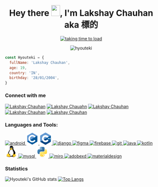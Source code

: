 <h1 align="center"> Hey there <img src="https://github.com/TheDudeThatCode/TheDudeThatCode/blob/master/Assets/Hi.gif" height="36px" width="29px">, I'm Lakshay Chauhan aka 標的 </h1>

<p align="center">
<a href="https://github.com/Hyouteki" target="blank"> <img src="https://readme-typing-svg.herokuapp.com?color=7DF9FF&width=380&height=45&lines=Android+Developer;Manga+Enthusiast;Nice+To+Meet+You+🙃&style=bold&center=true" alt="taking time to load" /></a>
</p>

<p align="center"> <img src="https://komarev.com/ghpvc/?username=hyouteki&label=Profile%20views&color=301930&style=bold" alt="hyouteki" /> </p>

```javascript
const Hyouteki = {
  fullName: 'Lakshay Chauhan',
  age: 19,
  country: 'IN',
  birthday: '28/01/2004',
}
```

### Connect with me

<a href="https://leetcode.com/lakshay21060/" target="blank"><img align="center" src="https://raw.githubusercontent.com/rahuldkjain/github-profile-readme-generator/master/src/images/icons/Social/leet-code.svg" alt="Lakshay Chauhan" height="30" width="40" /></a>
<a href="https://www.reddit.com/user/LuckyDGreat" target="blank"><img align="center" src="https://cdn-icons-png.flaticon.com/512/2504/2504934.png" alt="Lakshay Chauahn" height="36" width="36" /></a>
<a href="https://www.linkedin.com/in/lakshay-chauhan-319200239/" target="blank"><img align="center" src="https://cdn-icons-png.flaticon.com/512/2504/2504923.png" alt="Lakshay Chauhan" height="36" width="36" /></a>
<a href="https://www.instagram.com/mainlakshayhoon/" target="blank"><img align="center" src="https://cdn-icons-png.flaticon.com/512/2111/2111463.png" alt="Lakshay Chauhan" height="36" width="36" /></a>
<a href="https://discord.gg/Nosferatu#0125" target="blank"><img align="center" src="https://cdn-icons-png.flaticon.com/512/5968/5968756.png" alt="Lakshay Chauhan" height="40" width="38" /></a>
<br/>


### Languages and Tools:
<p align="left"> <a href="https://developer.android.com" target="_blank" rel="noreferrer"> <img src="https://cdn-icons-png.flaticon.com/512/888/888839.png" alt="android" width="40" height="40"/> </a>
<a href="https://www.cprogramming.com/" target="_blank" rel="noreferrer"> <img src="https://raw.githubusercontent.com/devicons/devicon/master/icons/c/c-original.svg" alt="c" width="40" height="40"/> </a> <a href="https://www.w3schools.com/cpp/" target="_blank" rel="noreferrer"> <img src="https://raw.githubusercontent.com/devicons/devicon/master/icons/cplusplus/cplusplus-original.svg" alt="cplusplus" width="40" height="40"/> </a> <a href="https://www.djangoproject.com/" target="_blank" rel="noreferrer"> <img src="https://icons-for-free.com/iconfiles/png/512/vscode+icons+type+django-1324451277244670707.png" alt="django" width="40" height="40"/> </a> <a href="https://www.figma.com/" target="_blank" rel="noreferrer"> <img src="https://www.vectorlogo.zone/logos/figma/figma-icon.svg" alt="figma" width="40" height="40"/> </a> <a href="https://firebase.google.com/" target="_blank" rel="noreferrer"> <img src="https://www.vectorlogo.zone/logos/firebase/firebase-icon.svg" alt="firebase" width="40" height="40"/> </a> <a href="https://git-scm.com/" target="_blank" rel="noreferrer"> <img src="https://www.vectorlogo.zone/logos/git-scm/git-scm-icon.svg" alt="git" width="40" height="40"/> </a> <a href="https://www.java.com" target="_blank" rel="noreferrer"> <img src="https://cdn-icons-png.flaticon.com/512/1387/1387539.png" alt="java" width="40" height="40"/> </a> <a href="https://kotlinlang.org" target="_blank" rel="noreferrer"> <img src="https://www.vectorlogo.zone/logos/kotlinlang/kotlinlang-icon.svg" alt="kotlin" width="40" height="40"/> </a> <a href="https://www.linux.org/" target="_blank" rel="noreferrer"> <img src="https://raw.githubusercontent.com/devicons/devicon/master/icons/linux/linux-original.svg" alt="linux" width="40" height="40"/> </a> <a href="https://www.mysql.com/" target="_blank" rel="noreferrer"> <img src="https://cdn-icons-png.flaticon.com/512/470/470661.png" alt="mysql" width="40" height="40"/> </a> <a href="https://www.python.org" target="_blank" rel="noreferrer"> <img src="https://raw.githubusercontent.com/devicons/devicon/master/icons/python/python-original.svg" alt="python" width="40" height="40"/> </a> 
<a href="https://miro.com" target="_blank" rel="noreferrer"> <img src="https://files.readme.io/17d4a23-miro-logo-color-square.png" alt="miro" width="40" height="40"/> </a> <a href="https://helpx.adobe.com/in/support/xd.html" target="_blank" rel="noreferrer"> <img src="https://upload.wikimedia.org/wikipedia/commons/thumb/c/c2/Adobe_XD_CC_icon.svg/512px-Adobe_XD_CC_icon.svg.png?20210729021535" alt="adobexd" width="40" height="40"/> </a> <a href="https://m3.material.io/" target="_blank" rel="noreferrer"> <img src="https://m3.material.io/favicon.ico" alt="materialdesign" width="40" height="40"/> </a>

### Statistics
![Hyouteki's GitHub stats](https://github-readme-stats.vercel.app/api?username=hyouteki&show_icons=true&theme=synthwave)
[![Top Langs](https://github-readme-stats.vercel.app/api/top-langs/?username=hyouteki&layout=compact&theme=synthwave)](https://github.com/anuraghazra/github-readme-stats)
